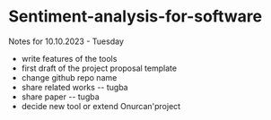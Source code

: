 # Sentiment-analysis-for-software

Notes for 10.10.2023 - Tuesday

- write features of the tools
- first draft of the project proposal template 
- change github repo name 
- share related works -- tugba 
- share paper -- tugba
- decide new tool or extend Onurcan'project 
